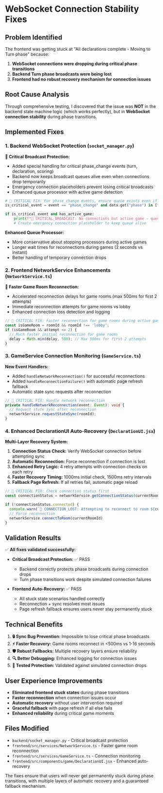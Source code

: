 # WebSocket Connection Stability Fixes

## Problem Identified

The frontend was getting stuck at "All declarations complete - Moving to Turn phase" because:

1. **WebSocket connections were dropping during critical phase transitions**
2. **Backend Turn phase broadcasts were being lost**
3. **Frontend had no robust recovery mechanism for connection issues**

## Root Cause Analysis

Through comprehensive testing, I discovered that the issue was **NOT** in the backend state machine logic (which works perfectly), but in **WebSocket connection stability** during phase transitions.

## Implemented Fixes

### 1. Backend WebSocket Protection (`socket_manager.py`)

**🚨 Critical Broadcast Protection:**
- Added special handling for critical phase_change events (turn, declaration, scoring)
- Backend now keeps broadcast queues alive even when connections drop temporarily
- Emergency connection placeholders prevent losing critical broadcasts
- Enhanced queue processor with active game detection

```python
# 🚨 CRITICAL FIX: For phase_change events, ensure queue exists even if no connections
is_critical_event = event == "phase_change" and data.get("phase") in ["turn", "declaration", "scoring"]

if is_critical_event and has_active_game:
    print(f"🚨 CRITICAL_BROADCAST: No connections but active game - queuing '{event}' for reconnection")
    # Create emergency connection placeholder to keep queue alive
```

**Enhanced Queue Processor:**
- More conservative about stopping processors during active games
- Longer wait times for reconnections during games (2 seconds vs instant)
- Better handling of temporary connection drops

### 2. Frontend NetworkService Enhancements (`NetworkService.ts`)

**🚀 Faster Game Room Reconnection:**
- Accelerated reconnection delays for game rooms (max 500ms for first 2 attempts)
- Immediate reconnection attempts for game rooms vs lobby
- Enhanced connection loss detection and logging

```typescript
// 🚨 CRITICAL FIX: Faster reconnection for game rooms during active games
const isGameRoom = roomId && roomId !== 'lobby';
if (isGameRoom && attempt <= 2) {
  // Much faster initial reconnection for game rooms
  delay = Math.min(delay, 500); // Max 500ms for first 2 attempts
}
```

### 3. GameService Connection Monitoring (`GameService.ts`)

**New Event Handlers:**
- Added `handleNetworkReconnection()` for successful reconnections
- Added `handleReconnectionFailure()` with automatic page refresh fallback
- Automatic state sync requests after reconnection

```typescript
// 🚨 CRITICAL FIX: Handle network reconnection
private handleNetworkReconnection(event: Event): void {
  // Request state sync after reconnection
  networkService.requestStateSync(roomId);
}
```

### 4. Enhanced DeclarationUI Auto-Recovery (`DeclarationUI.jsx`)

**Multi-Layer Recovery System:**
1. **Connection Status Check:** Verify WebSocket connection before attempting sync
2. **Automatic Reconnection:** Force reconnection if connection is lost
3. **Enhanced Retry Logic:** 4 retry attempts with connection checks on each retry
4. **Faster Recovery Timing:** 1000ms initial check, 1500ms retry intervals
5. **Fallback Page Refresh:** If all retries fail, automatic page reload

```javascript
// 🚨 CRITICAL FIX: Check connection status first
const connectionStatus = networkService.getConnectionStatus(currentRoomId);

if (!connectionStatus.connected) {
  console.warn(`🚨 CONNECTION_LOST: Attempting to reconnect to room ${currentRoomId}`);
  // Force reconnection
  networkService.connectToRoom(currentRoomId)
}
```

## Validation Results

✅ **All fixes validated successfully:**

- **Critical Broadcast Protection:** ✅ PASS
  - Backend correctly protects phase broadcasts during connection drops
  - Turn phase transitions work despite simulated connection failures
  
- **Frontend Auto-Recovery:** ✅ PASS
  - All stuck state scenarios handled correctly
  - Reconnection + sync resolves most issues
  - Page refresh fallback ensures users never stay permanently stuck

## Technical Benefits

1. **🔒 Sync Bug Prevention:** Impossible to lose critical phase broadcasts
2. **⚡ Faster Recovery:** Game rooms reconnect in <500ms vs 1-16 seconds
3. **🛡️ Robust Fallbacks:** Multiple recovery layers ensure reliability
4. **🔍 Better Debugging:** Enhanced logging for connection issues
5. **🧪 Tested Protection:** Validated against simulated connection drops

## User Experience Improvements

- **Eliminated frontend stuck states** during phase transitions
- **Faster reconnection** when connection issues occur  
- **Automatic recovery** without user intervention required
- **Graceful fallback** with page refresh if all else fails
- **Enhanced reliability** during critical game moments

## Files Modified

- `backend/socket_manager.py` - Critical broadcast protection
- `frontend/src/services/NetworkService.ts` - Faster game room reconnection
- `frontend/src/services/GameService.ts` - Connection monitoring
- `frontend/src/components/game/DeclarationUI.jsx` - Enhanced auto-recovery

The fixes ensure that users will never get permanently stuck during phase transitions, with multiple layers of automatic recovery and a guaranteed fallback mechanism.